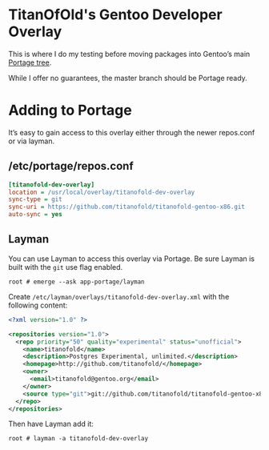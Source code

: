 # TitanOfOld's Gentoo Developer Overlay #

This is where I do my testing before moving packages into Gentoo’s main
[Portage tree](http://sources.gentoo.org/cgi-bin/viewvc.cgi/gentoo-x86/).

While I offer no guarantees, the master branch should be Portage ready.

# Adding to Portage #

It’s easy to gain access to this overlay either through the newer
repos.conf or via layman.

## /etc/portage/repos.conf ##

```ini
[titanofold-dev-overlay]
location = /usr/local/overlay/titanofold-dev-overlay
sync-type = git
sync-uri = https://github.com/titanofold/titanofold-gentoo-x86.git
auto-sync = yes
```

## Layman ##

You can use Layman to access this overlay via Portage. Be sure Layman
is built with the `git` use flag enabled.

```
root # emerge --ask app-portage/layman
```

Create `/etc/layman/overlays/titanofold-dev-overlay.xml` with the following content:

```xml
<?xml version="1.0" ?>

<repositories version="1.0">
  <repo priority="50" quality="experimental" status="unofficial">
    <name>titanofold</name>
    <description>Postgres Experimental, unlimited.</description>
    <homepage>http://github.com/titanofold/</homepage>
    <owner>
      <email>titanofold@gentoo.org</email>
    </owner>
    <source type="git">git://github.com/titanofold/titanofold-gentoo-x86.git</source>
  </repo>
</repositories>
```

Then have Layman add it:

```
root # layman -a titanofold-dev-overlay
```

